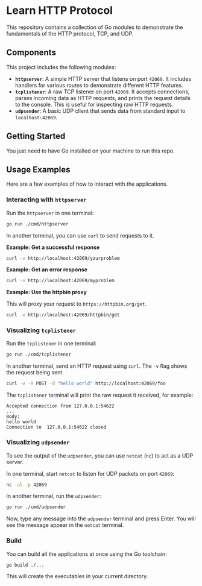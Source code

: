 # Learn HTTP Protocol

This repository contains a collection of Go modules to demonstrate the fundamentals of the HTTP protocol, TCP, and UDP.

## Components

This project includes the following modules:

- **`httpserver`**: A simple HTTP server that listens on port `42069`. It includes handlers for various routes to demonstrate different HTTP features.
- **`tcplistener`**: A raw TCP listener on port `42069`. It accepts connections, parses incoming data as HTTP requests, and prints the request details to the console. This is useful for inspecting raw HTTP requests.
- **`udpsender`**: A basic UDP client that sends data from standard input to `localhost:42069`.

## Getting Started

You just need to have Go installed on your machine to run this repo.

## Usage Examples

Here are a few examples of how to interact with the applications.

### Interacting with `httpserver`

Run the `httpserver` in one terminal:

```bash
go run ./cmd/httpserver
```

In another terminal, you can use `curl` to send requests to it.

**Example: Get a successful response**

```bash
curl -v http://localhost:42069/yourproblem
```

**Example: Get an error response**

```bash
curl -v http://localhost:42069/myproblem
```

**Example: Use the httpbin proxy**

This will proxy your request to `https://httpbin.org/get`.

```bash
curl -v http://localhost:42069/httpbin/get
```

### Visualizing `tcplistener`

Run the `tcplistener` in one terminal:

```bash
go run ./cmd/tcplistener
```

In another terminal, send an HTTP request using `curl`. The `-v` flag shows the request being sent.

```bash
curl -v -X POST -d "hello world" http://localhost:42069/foo
```

The `tcplistener` terminal will print the raw request it received, for example:

```
Accepted connection from 127.0.0.1:54622
...
Body:
hello world
Connection to  127.0.0.1:54622 closed
```

### Visualizing `udpsender`

To see the output of the `udpsender`, you can use `netcat` (`nc`) to act as a UDP server.

In one terminal, start `netcat` to listen for UDP packets on port `42069`:

```bash
nc -ul -p 42069
```

In another terminal, run the `udpsender`:

```bash
go run ./cmd/udpsender
```

Now, type any message into the `udpsender` terminal and press Enter. You will see the message appear in the `netcat` terminal.

### Build

You can build all the applications at once using the Go toolchain:

```bash
go build ./...
```

This will create the executables in your current directory.

